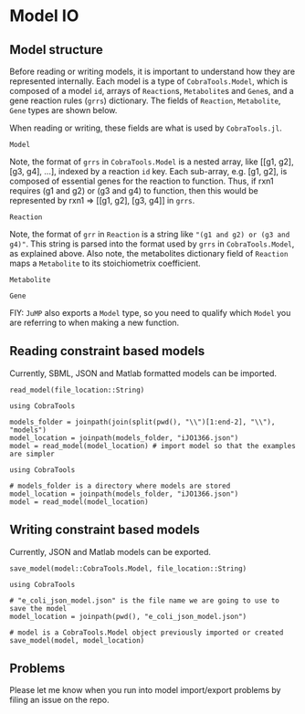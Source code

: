 # Model IO

## Model structure
Before reading or writing models, it is important to understand how they are represented internally.
Each model is a type of `CobraTools.Model`, which is composed of a model `id`, arrays of `Reaction`s, `Metabolite`s and `Gene`s, and a gene reaction rules (`grrs`) dictionary. 
The fields of `Reaction`, `Metabolite`, `Gene` types are shown below. 

When reading or writing, these fields are what is used by `CobraTools.jl`.
```@docs
Model
```
Note, the format of `grrs` in `CobraTools.Model` is a nested array, like [[g1, g2], [g3, g4], ...], indexed by a reaction `id` key. 
Each sub-array, e.g. [g1, g2], is composed of essential genes for the reaction to function. 
Thus, if rxn1 requires (g1 and g2) or (g3 and g4) to function, then this would be represented by rxn1 => [[g1, g2], [g3, g4]] in `grrs`. 
```@docs
Reaction
```
Note, the format of `grr` in `Reaction` is a string like `"(g1 and g2) or (g3 and g4)"`. 
This string is parsed into the format used by `grrs` in `CobraTools.Model`, as explained above.
Also note, the metabolites dictionary field of `Reaction` maps a `Metabolite` to its stoichiometrix coefficient.
```@docs
Metabolite
```
```@docs
Gene
```
FIY: `JuMP` also exports a `Model` type, so you need to qualify which `Model` you are referring to when making a new function.
## Reading constraint based models
Currently, SBML, JSON and Matlab formatted models can be imported.

```@docs
read_model(file_location::String)
```

```@setup modelread
using CobraTools

models_folder = joinpath(join(split(pwd(), "\\")[1:end-2], "\\"), "models")
model_location = joinpath(models_folder, "iJO1366.json") 
model = read_model(model_location) # import model so that the examples are simpler
```

```@example modelread
using CobraTools

# models_folder is a directory where models are stored
model_location = joinpath(models_folder, "iJO1366.json") 
model = read_model(model_location)
```

## Writing constraint based models
Currently, JSON and Matlab models can be exported.

```@docs
save_model(model::CobraTools.Model, file_location::String)
```

```@example modelread
using CobraTools

# "e_coli_json_model.json" is the file name we are going to use to save the model
model_location = joinpath(pwd(), "e_coli_json_model.json")

# model is a CobraTools.Model object previously imported or created
save_model(model, model_location)
```

## Problems
Please let me know when you run into model import/export problems by filing an issue on the repo.